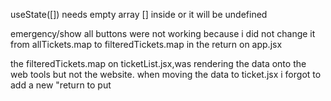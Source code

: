 useState([]) needs empty array [] inside or it will be undefined

emergency/show all buttons were not working because i did not change it from allTickets.map to filteredTickets.map in the return on app.jsx

the filteredTickets.map on ticketList.jsx,was rendering the data onto the web tools but not the website. when moving the data to ticket.jsx i forgot to add a new "return
 to put <Tickets ticket={ticketobj} />